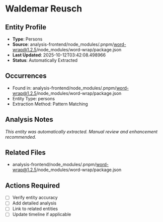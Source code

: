 # Waldemar Reusch

## Entity Profile
- **Type**: Persons
- **Source**: analysis-frontend/node_modules/.pnpm/word-wrap@1.2.5/node_modules/word-wrap/package.json
- **Last Updated**: 2025-10-12T03:42:08.498966
- **Status**: Automatically Extracted

## Occurrences
- Found in: analysis-frontend/node_modules/.pnpm/word-wrap@1.2.5/node_modules/word-wrap/package.json
- Entity Type: persons
- Extraction Method: Pattern Matching

## Analysis Notes
*This entity was automatically extracted. Manual review and enhancement recommended.*

## Related Files
- analysis-frontend/node_modules/.pnpm/word-wrap@1.2.5/node_modules/word-wrap/package.json

## Actions Required
- [ ] Verify entity accuracy
- [ ] Add detailed analysis
- [ ] Link to related entities
- [ ] Update timeline if applicable
